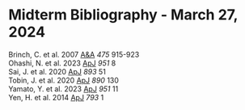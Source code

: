 # Midterm Bibliography - March 27, 2024

Brinch, C. et al. 2007 [A&A](https://www.aanda.org/articles/aa/abs/2007/45/aa8249-07/aa8249-07.html) *475* 915-923 <br/>
Ohashi, N. et al. 2023 [ApJ](https://iopscience.iop.org/article/10.3847/1538-4357/acd384) *951* 8 <br/>
Sai, J. et al. 2020 [ApJ](https://iopscience.iop.org/article/10.3847/1538-4357/ab8065) *893* 51 <br/>
Tobin, J. et al. 2020 [ApJ](https://iopscience.iop.org/article/10.3847/1538-4357/ab6f64) *890* 130 <br/>
Yamato, Y. et al. 2023 [ApJ](https://iopscience.iop.org/article/10.3847/1538-4357/accd71) *951* 11 <br/>
Yen, H. et al. 2014 [ApJ](https://iopscience.iop.org/article/10.1088/0004-637X/793/1/1) *793* 1

